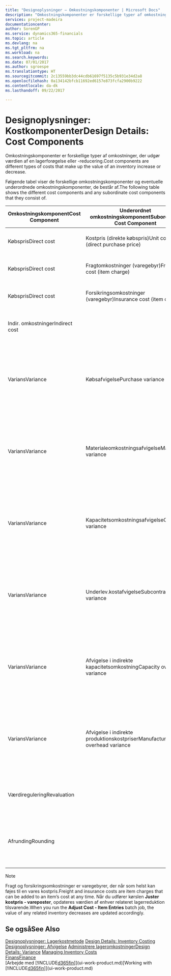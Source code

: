 ```yaml
---
title: "Designoplysninger – Omkostningskomponenter | Microsoft Docs"
description: "Omkostningskomponenter er forskellige typer af omkostninger, der udgør værdien af en lagerforøgelse eller -reducering."
services: project-madeira
documentationcenter: 
author: SorenGP
ms.service: dynamics365-financials
ms.topic: article
ms.devlang: na
ms.tgt_pltfrm: na
ms.workload: na
ms.search.keywords: 
ms.date: 07/01/2017
ms.author: sgroespe
ms.translationtype: HT
ms.sourcegitcommit: 2c13559bb3dc44cdb61697f5135c5b931e34d2a8
ms.openlocfilehash: 0a134142bfcb11692ed6157e873fcfa2900b9222
ms.contentlocale: da-dk
ms.lasthandoff: 09/22/2017

---
```

# <a name="design-details-cost-components"></a><span data-ttu-id="f0fda-103">Designoplysninger: Kostkomponenter</span><span class="sxs-lookup"><span data-stu-id="f0fda-103">Design Details: Cost Components</span></span>
<span data-ttu-id="f0fda-104">Omkostningskomponenter er forskellige typer af omkostninger, der udgør værdien af en lagerforøgelse eller -reducering.</span><span class="sxs-lookup"><span data-stu-id="f0fda-104">Cost components are different types of costs that make up the value of an inventory increase or decrease.</span></span>  

 <span data-ttu-id="f0fda-105">Følgende tabel viser de forskellige omkostningskomponenter og eventuelle underordnede omkostningskomponenter, de består af.</span><span class="sxs-lookup"><span data-stu-id="f0fda-105">The following table shows the different cost components and any subordinate cost components that they consist of.</span></span>  

|<span data-ttu-id="f0fda-106">Omkostningskomponent</span><span class="sxs-lookup"><span data-stu-id="f0fda-106">Cost Component</span></span>|<span data-ttu-id="f0fda-107">Underordnet omkostningskomponent</span><span class="sxs-lookup"><span data-stu-id="f0fda-107">Subordinate Cost Component</span></span>|<span data-ttu-id="f0fda-108">Description</span><span class="sxs-lookup"><span data-stu-id="f0fda-108">Description</span></span>|  
|--------------------|--------------------------------|---------------------------------------|  
|<span data-ttu-id="f0fda-109">Købspris</span><span class="sxs-lookup"><span data-stu-id="f0fda-109">Direct cost</span></span>|<span data-ttu-id="f0fda-110">Kostpris (direkte købspris)</span><span class="sxs-lookup"><span data-stu-id="f0fda-110">Unit cost (direct purchase price)</span></span>|<span data-ttu-id="f0fda-111">Kostpris, som kan spores direkte til et kostobjekt.</span><span class="sxs-lookup"><span data-stu-id="f0fda-111">Cost that can be traced to a cost object.</span></span>|  
|<span data-ttu-id="f0fda-112">Købspris</span><span class="sxs-lookup"><span data-stu-id="f0fda-112">Direct cost</span></span>|<span data-ttu-id="f0fda-113">Fragtomkostninger (varegebyr)</span><span class="sxs-lookup"><span data-stu-id="f0fda-113">Freight cost (item charge)</span></span>|<span data-ttu-id="f0fda-114">Kostpris, som kan spores direkte til et kostobjekt.</span><span class="sxs-lookup"><span data-stu-id="f0fda-114">Cost that can be traced to a cost object.</span></span>|  
|<span data-ttu-id="f0fda-115">Købspris</span><span class="sxs-lookup"><span data-stu-id="f0fda-115">Direct cost</span></span>|<span data-ttu-id="f0fda-116">Forsikringsomkostninger (varegebyr)</span><span class="sxs-lookup"><span data-stu-id="f0fda-116">Insurance cost (item charge)</span></span>|<span data-ttu-id="f0fda-117">Kostpris, som kan spores direkte til et kostobjekt.</span><span class="sxs-lookup"><span data-stu-id="f0fda-117">Cost that can be traced to a cost object.</span></span>|  
|<span data-ttu-id="f0fda-118">Indir. omkostninger</span><span class="sxs-lookup"><span data-stu-id="f0fda-118">Indirect cost</span></span>||<span data-ttu-id="f0fda-119">Kostpris, som kan spores til et omkostningsemne.</span><span class="sxs-lookup"><span data-stu-id="f0fda-119">Cost that cannot be traced to a cost object.</span></span>|  
|<span data-ttu-id="f0fda-120">Varians</span><span class="sxs-lookup"><span data-stu-id="f0fda-120">Variance</span></span>|<span data-ttu-id="f0fda-121">Købsafvigelse</span><span class="sxs-lookup"><span data-stu-id="f0fda-121">Purchase variance</span></span>|<span data-ttu-id="f0fda-122">Forskellen mellem faktiske kostpriser og standardkostpriser, som kun bogføres for varer ved hjælp af kostmetoden **Standard** .</span><span class="sxs-lookup"><span data-stu-id="f0fda-122">The difference between actual and standard costs, which is only posted for items using the **Standard** costing method.</span></span>|  
|<span data-ttu-id="f0fda-123">Varians</span><span class="sxs-lookup"><span data-stu-id="f0fda-123">Variance</span></span>|<span data-ttu-id="f0fda-124">Materialeomkostningsafvigelse</span><span class="sxs-lookup"><span data-stu-id="f0fda-124">Material variance</span></span>|<span data-ttu-id="f0fda-125">Forskellen mellem faktiske kostpriser og standardkostpriser, som kun bogføres for varer ved hjælp af kostmetoden **Standard** .</span><span class="sxs-lookup"><span data-stu-id="f0fda-125">The difference between actual and standard costs, which is only posted for items using the **Standard** costing method.</span></span>|  
|<span data-ttu-id="f0fda-126">Varians</span><span class="sxs-lookup"><span data-stu-id="f0fda-126">Variance</span></span>|<span data-ttu-id="f0fda-127">Kapacitetsomkostningsafvigelse</span><span class="sxs-lookup"><span data-stu-id="f0fda-127">Capacity variance</span></span>|<span data-ttu-id="f0fda-128">Forskellen mellem faktiske kostpriser og standardkostpriser, som kun bogføres for varer ved hjælp af kostmetoden **Standard** .</span><span class="sxs-lookup"><span data-stu-id="f0fda-128">The difference between actual and standard costs, which is only posted for items using the **Standard** costing method.</span></span>|  
|<span data-ttu-id="f0fda-129">Varians</span><span class="sxs-lookup"><span data-stu-id="f0fda-129">Variance</span></span>|<span data-ttu-id="f0fda-130">Underlev.kostafvigelse</span><span class="sxs-lookup"><span data-stu-id="f0fda-130">Subcontracted variance</span></span>|<span data-ttu-id="f0fda-131">Forskellen mellem faktiske kostpriser og standardkostpriser, som kun bogføres for varer ved hjælp af kostmetoden **Standard** .</span><span class="sxs-lookup"><span data-stu-id="f0fda-131">The difference between actual and standard costs, which is only posted for items using the **Standard** costing method.</span></span>|  
|<span data-ttu-id="f0fda-132">Varians</span><span class="sxs-lookup"><span data-stu-id="f0fda-132">Variance</span></span>|<span data-ttu-id="f0fda-133">Afvigelse i indirekte kapacitetsomkostning</span><span class="sxs-lookup"><span data-stu-id="f0fda-133">Capacity overhead variance</span></span>|<span data-ttu-id="f0fda-134">Forskellen mellem faktiske kostpriser og standardkostpriser, som kun bogføres for varer ved hjælp af kostmetoden **Standard** .</span><span class="sxs-lookup"><span data-stu-id="f0fda-134">The difference between actual and standard costs, which is only posted for items using the **Standard** costing method.</span></span>|  
|<span data-ttu-id="f0fda-135">Varians</span><span class="sxs-lookup"><span data-stu-id="f0fda-135">Variance</span></span>|<span data-ttu-id="f0fda-136">Afvigelse i indirekte produktionskostpriser</span><span class="sxs-lookup"><span data-stu-id="f0fda-136">Manufacturing overhead variance</span></span>|<span data-ttu-id="f0fda-137">Forskellen mellem faktiske kostpriser og standardkostpriser, som kun bogføres for varer ved hjælp af kostmetoden **Standard** .</span><span class="sxs-lookup"><span data-stu-id="f0fda-137">The difference between actual and standard costs, which is only posted for items using the **Standard** costing method.</span></span>|  
|<span data-ttu-id="f0fda-138">Værdiregulering</span><span class="sxs-lookup"><span data-stu-id="f0fda-138">Revaluation</span></span>||<span data-ttu-id="f0fda-139">En afskrivning eller opskrivning af den aktuelle lagerværdi.</span><span class="sxs-lookup"><span data-stu-id="f0fda-139">A depreciation or appreciation of the current inventory value.</span></span>|  
|<span data-ttu-id="f0fda-140">Afrunding</span><span class="sxs-lookup"><span data-stu-id="f0fda-140">Rounding</span></span>||<span data-ttu-id="f0fda-141">Restværdier som følge af beregningsmetoden for værdiansættelsen af lagerreduktioner.</span><span class="sxs-lookup"><span data-stu-id="f0fda-141">Residuals caused by the way in which valuation of inventory decreases are calculated.</span></span>|  

> [!NOTE]  
>  <span data-ttu-id="f0fda-142">Fragt og forsikringsomkostninger er varegebyrer, der når som helst kan føjes til en vares kostpris.</span><span class="sxs-lookup"><span data-stu-id="f0fda-142">Freight and insurance costs are item charges that can be added to an item’s cost at any time.</span></span> <span data-ttu-id="f0fda-143">Når du udfører kørslen **Juster kostpris - vareposter**, opdateres værdien af enhver relateret lagerreduktion tilsvarende.</span><span class="sxs-lookup"><span data-stu-id="f0fda-143">When you run the **Adjust Cost - Item Entries** batch job, the value of any related inventory decreases are updated accordingly.</span></span>  

## <a name="see-also"></a><span data-ttu-id="f0fda-144">Se også</span><span class="sxs-lookup"><span data-stu-id="f0fda-144">See Also</span></span>  
 <span data-ttu-id="f0fda-145">[Designoplysninger: Lagerkostmetode](design-details-inventory-costing.md) </span><span class="sxs-lookup"><span data-stu-id="f0fda-145">[Design Details: Inventory Costing](design-details-inventory-costing.md) </span></span>  
 <span data-ttu-id="f0fda-146">[Designoplysninger: Afvigelse](design-details-variance.md) [Administrere lageromkostninger](finance-manage-inventory-costs.md)</span><span class="sxs-lookup"><span data-stu-id="f0fda-146">[Design Details: Variance](design-details-variance.md) [Managing Inventory Costs](finance-manage-inventory-costs.md)</span></span>  
 [<span data-ttu-id="f0fda-147">Finans</span><span class="sxs-lookup"><span data-stu-id="f0fda-147">Finance</span></span>](finance.md)  
 <span data-ttu-id="f0fda-148">[Arbejde med [!INCLUDE[d365fin](includes/d365fin_md.md)]](ui-work-product.md)</span><span class="sxs-lookup"><span data-stu-id="f0fda-148">[Working with [!INCLUDE[d365fin](includes/d365fin_md.md)]](ui-work-product.md)</span></span>  

